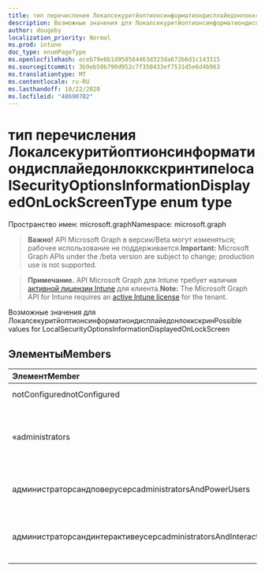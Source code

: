 ```yaml
---
title: тип перечисления Локалсекуритйоптионсинформатиондисплайедонлоккскринтипе
description: Возможные значения для Локалсекуритйоптионсинформатиондисплайедонлоккскрин
author: dougeby
localization_priority: Normal
ms.prod: intune
doc_type: enumPageType
ms.openlocfilehash: eceb79e8b1d958584463d323da672b6d1c143315
ms.sourcegitcommit: 3b9eb50b790d952c7f350433ef7531d5e6d4b963
ms.translationtype: MT
ms.contentlocale: ru-RU
ms.lasthandoff: 10/22/2020
ms.locfileid: "48690702"
---
```

# <a name="localsecurityoptionsinformationdisplayedonlockscreentype-enum-type"></a><span data-ttu-id="a7a43-103">тип перечисления Локалсекуритйоптионсинформатиондисплайедонлоккскринтипе</span><span class="sxs-lookup"><span data-stu-id="a7a43-103">localSecurityOptionsInformationDisplayedOnLockScreenType enum type</span></span>

<span data-ttu-id="a7a43-104">Пространство имен: microsoft.graph</span><span class="sxs-lookup"><span data-stu-id="a7a43-104">Namespace: microsoft.graph</span></span>

> <span data-ttu-id="a7a43-105">**Важно!** API Microsoft Graph в версии/Beta могут изменяться; рабочее использование не поддерживается.</span><span class="sxs-lookup"><span data-stu-id="a7a43-105">**Important:** Microsoft Graph APIs under the /beta version are subject to change; production use is not supported.</span></span>

> <span data-ttu-id="a7a43-106">**Примечание.** API Microsoft Graph для Intune требует наличия [активной лицензии Intune](https://go.microsoft.com/fwlink/?linkid=839381) для клиента.</span><span class="sxs-lookup"><span data-stu-id="a7a43-106">**Note:** The Microsoft Graph API for Intune requires an [active Intune license](https://go.microsoft.com/fwlink/?linkid=839381) for the tenant.</span></span>

<span data-ttu-id="a7a43-107">Возможные значения для Локалсекуритйоптионсинформатиондисплайедонлоккскрин</span><span class="sxs-lookup"><span data-stu-id="a7a43-107">Possible values for LocalSecurityOptionsInformationDisplayedOnLockScreen</span></span>

## <a name="members"></a><span data-ttu-id="a7a43-108">Элементы</span><span class="sxs-lookup"><span data-stu-id="a7a43-108">Members</span></span>
|<span data-ttu-id="a7a43-109">Элемент</span><span class="sxs-lookup"><span data-stu-id="a7a43-109">Member</span></span>|<span data-ttu-id="a7a43-110">Значение</span><span class="sxs-lookup"><span data-stu-id="a7a43-110">Value</span></span>|<span data-ttu-id="a7a43-111">Описание</span><span class="sxs-lookup"><span data-stu-id="a7a43-111">Description</span></span>|
|:---|:---|:---|
|<span data-ttu-id="a7a43-112">notConfigured</span><span class="sxs-lookup"><span data-stu-id="a7a43-112">notConfigured</span></span>|<span data-ttu-id="a7a43-113">нуль</span><span class="sxs-lookup"><span data-stu-id="a7a43-113">0</span></span>|<span data-ttu-id="a7a43-114">Not Configured</span><span class="sxs-lookup"><span data-stu-id="a7a43-114">Not Configured</span></span>|
|<span data-ttu-id="a7a43-115">«</span><span class="sxs-lookup"><span data-stu-id="a7a43-115">administrators</span></span>|<span data-ttu-id="a7a43-116">1,1</span><span class="sxs-lookup"><span data-stu-id="a7a43-116">1</span></span>|<span data-ttu-id="a7a43-117">Отображаемое имя пользователя, имена доменов и пользователей</span><span class="sxs-lookup"><span data-stu-id="a7a43-117">User display name, domain and user names</span></span>|
|<span data-ttu-id="a7a43-118">администраторсандповерусерс</span><span class="sxs-lookup"><span data-stu-id="a7a43-118">administratorsAndPowerUsers</span></span>|<span data-ttu-id="a7a43-119">2</span><span class="sxs-lookup"><span data-stu-id="a7a43-119">2</span></span>|<span data-ttu-id="a7a43-120">Только отображаемое имя пользователя</span><span class="sxs-lookup"><span data-stu-id="a7a43-120">User display name only</span></span>|
|<span data-ttu-id="a7a43-121">администраторсандинтерактивеусерс</span><span class="sxs-lookup"><span data-stu-id="a7a43-121">administratorsAndInteractiveUsers</span></span>|<span data-ttu-id="a7a43-122">4</span><span class="sxs-lookup"><span data-stu-id="a7a43-122">3</span></span>|<span data-ttu-id="a7a43-123">Не отображать сведения о пользователе</span><span class="sxs-lookup"><span data-stu-id="a7a43-123">Do not display user information</span></span>|





